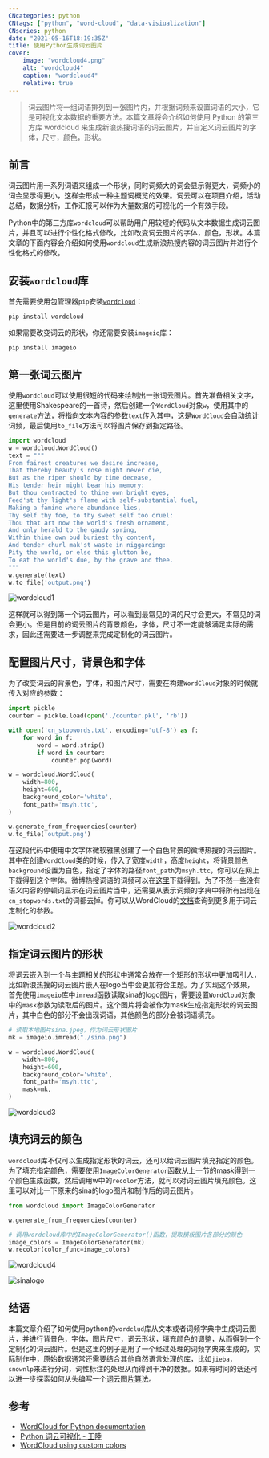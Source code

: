 ```yaml
---
CNcategories: python
CNtags: ["python", "word-cloud", "data-visiualization"]
CNseries: python
date: "2021-05-16T18:19:35Z"
title: 使用Python生成词云图片
cover:
    image: "wordcloud4.png"
    alt: "wordcloud4"
    caption: "wordcloud4"
    relative: true
---
```


> 词云图片将一组词语排列到一张图片内，并根据词频来设置词语的大小，它是可视化文本数据的重要方法。本篇文章将会介绍如何使用 Python 的第三方库 wordcloud 来生成新浪热搜词语的词云图片，并自定义词云图片的字体，尺寸，颜色，形状。

## 前言

词云图片用一系列词语来组成一个形状，同时词频大的词会显示得更大，词频小的词会显示得更小，这样会形成一种主题词概览的效果。词云可以在项目介绍，活动总结，数据分析，工作汇报可以作为大量数据的可视化的一个有效手段。

Python中的第三方库``wordcloud``可以帮助用户用较短的代码从文本数据生成词云图片，并且可以进行个性化格式修改，比如改变词云图片的字体，颜色，形状。本篇文章的下面内容会介绍如何使用``wordcloud``生成新浪热搜内容的词云图片并进行个性化格式的修改。

## 安装``wordcloud``库

首先需要使用包管理器``pip``安装[``wordcloud``](https://amueller.github.io/word_cloud/)：

```
pip install wordcloud
```

如果需要改变词云的形状，你还需要安装``imageio``库：

```
pip install imageio
```

## 第一张词云图片

使用``wordcloud``可以使用很短的代码来绘制出一张词云图片。首先准备相关文字，这里使用Shakespeare的一首诗，然后创建一个``WordCloud``对象``w``，使用其中的``generate``方法，将指向文本内容的参数``text``传入其中，这是``WordCloud``会自动统计词频，最后使用``to_file``方法可以将图片保存到指定路径。

```python
import wordcloud
w = wordcloud.WordCloud()
text = """
From fairest creatures we desire increase,
That thereby beauty's rose might never die,
But as the riper should by time decease,
His tender heir might bear his memory:
But thou contracted to thine own bright eyes,
Feed'st thy light's flame with self-substantial fuel,
Making a famine where abundance lies,
Thy self thy foe, to thy sweet self too cruel:
Thou that art now the world's fresh ornament,
And only herald to the gaudy spring,
Within thine own bud buriest thy content,
And tender churl mak'st waste in niggarding:
Pity the world, or else this glutton be,
To eat the world's due, by the grave and thee.
"""
w.generate(text)
w.to_file('output.png')
```

![wordcloud1](wordcloud1.png)

这样就可以得到第一个词云图片，可以看到最常见的词的尺寸会更大，不常见的词会更小。但是目前的词云图片的背景颜色，字体，尺寸不一定能够满足实际的需求，因此还需要进一步调整来完成定制化的词云图片。

## 配置图片尺寸，背景色和字体

为了改变词云的背景色，字体，和图片尺寸，需要在构建``WordCloud``对象的时候就传入对应的参数：

```python
import pickle
counter = pickle.load(open('./counter.pkl', 'rb'))

with open('cn_stopwords.txt', encoding='utf-8') as f:
    for word in f:
        word = word.strip()
        if word in counter:
            counter.pop(word)

w = wordcloud.WordCloud(
    width=800,
    height=600,
    background_color='white',
    font_path='msyh.ttc',
)

w.generate_from_frequencies(counter)
w.to_file('output.png')
```

在这段代码中使用中文字体微软雅黑创建了一个白色背景的微博热搜的词云图片。其中在创建``WordCloud``类的时候，传入了宽度``width``，高度``height``，将背景颜色``background``设置为白色，指定了字体的路径``font_path``为``msyh.ttc``，你可以在网上下载得到这个字体。微博热搜词语的词频可以在[这里](/assets/2021-05-16-python-wordcloud/counter.pkl)下载得到。为了不然一些没有语义内容的停顿词显示在词云图片当中，还需要从表示词频的字典中将所有出现在``cn_stopwords.txt``的词都去掉。你可以从WordCloud的[文档](https://amueller.github.io/word_cloud/)查询到更多用于词云定制化的参数。

![wordcloud2](wordcloud2.png)

## 指定词云图片的形状

将词云嵌入到一个与主题相关的形状中通常会放在一个矩形的形状中更加吸引人，比如新浪热搜的词云图片嵌入在logo当中会更加符合主题。为了实现这个效果，首先使用``imageio``库中``imread``函数读取sina的logo图片，需要设置``WordCloud``对象中的``mask``参数为读取后的图片。这个图片将会被作为mask生成指定形状的词云图片，其中白色的部分不会出现词语，其他颜色的部分会被词语填充。

```python
# 读取本地图片sina.jpeg，作为词云形状图片
mk = imageio.imread("./sina.png")

w = wordcloud.WordCloud(
    width=800,
    height=600,
    background_color='white',
    font_path='msyh.ttc',
    mask=mk,
)
```

![wordcloud3](wordcloud3.png)

## 填充词云的颜色

``wordcloud``库不仅可以生成指定形状的词云，还可以给词云图片填充指定的颜色。为了填充指定颜色，需要使用``ImageColorGenerator``函数从上一节的mask得到一个颜色生成函数，然后调用w中的``recolor``方法，就可以对词云图片填充颜色。这里可以对比一下原来的sina的logo图片和制作后的词云图片。

```python
from wordcloud import ImageColorGenerator

w.generate_from_frequencies(counter)

# 调用wordcloud库中的ImageColorGenerator()函数，提取模板图片各部分的颜色
image_colors = ImageColorGenerator(mk)
w.recolor(color_func=image_colors)
```

![wordcloud4](wordcloud4.png)

![sinalogo](sina.png)

## 结语

本篇文章介绍了如何使用python的``wordclud``库从文本或者词频字典中生成词云图片，并进行背景色，字体，图片尺寸，词云形状，填充颜色的调整，从而得到一个定制化的词云图片。但是这里的例子是用了一个经过处理的词频字典来生成的，实际制作中，原始数据通常还需要结合其他自然语言处理的库，比如``jieba``，``snownlp``来进行分词，词性标注的处理从而得到干净的数据。如果有时间的话还可以进一步探索如何从头编写一个[词云图片算法](https://stackoverflow.com/questions/342687/algorithm-to-implement-a-word-cloud-like-wordle)。

## 参考

* [WordCloud for Python documentation](https://amueller.github.io/word_cloud/)
* [Python 词云可视化 - 王陸](https://www.cnblogs.com/wkfvawl/p/11585986.html)
* [WordCloud using custom colors](https://amueller.github.io/word_cloud/auto_examples/a_new_hope.html)
